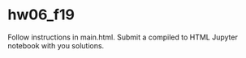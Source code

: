 # hw06_f19

Follow instructions in main.html.  Submit a compiled to HTML Jupyter notebook with you solutions.
